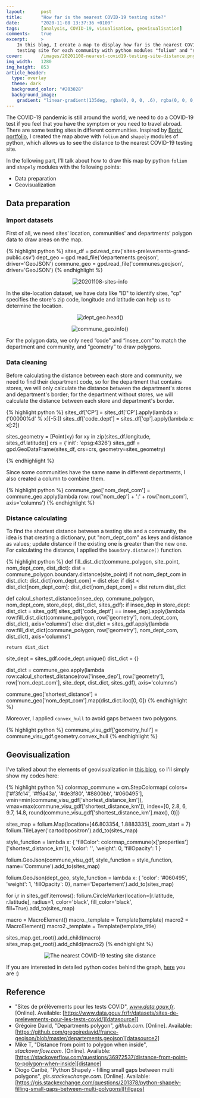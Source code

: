 ```yaml
---
layout:      post
title:       "How far is the nearest COVID-19 testing site?"
date:        "2020-11-08 13:37:36 +0100"
tags:        [analysis, COVID-19, visualisation, geovisualisation]
comments:    true
excerpt:     >
    In this blog, I create a map to display how far is the nearest COVID-19
    testing site for each community with python modules "folium" and "shapely".
cover:       /images/20201108-nearest-covid19-testing-site-distance.png
img_width:   1280
img_height:  853
article_header:
  type: overlay
  theme: dark
  background_color: "#203028"
  background_image:
    gradient: "linear-gradient(135deg, rgba(0, 0, 0, .6), rgba(0, 0, 0, .4))"
---
```


The COVID-19 pandemic is still around the world, we need to do a COVID-19 test
if you feel that you have the symptom or you need to travel abroad. There are
some testing sites in different communities. Inspired by [Boris' portfolio][Boris],
I created the map above with `folium` and `shapely` modules of python, which
allows us to see the distance to the nearest COVID-19 testing site.

In the following part, I'll talk about how to draw this map by python `folium`
and `shapely` modules with the following points:
- Data preparation
- Geovisualization

## Data preparation
### Import datasets
First of all, we need sites' location, communities' and departments' polygon
data to draw areas on the map.

{% highlight python %}
sites_df = pd.read_csv('sites-prelevements-grand-public.csv')
dept_geo = gpd.read_file('departements.geojson', driver='GeoJSON')
commune_geo = gpd.read_file('communes.geojson', driver='GeoJSON')
{% endhighlight %}

<p align="center">
  <img alt="20201108-sites-info"
  src="{{ site.baseurl }}/images/20201108-sites-info.png"/>
</p>

In the site-location dataset, we have data like "ID" to identify sites, "cp"
specifies the store's zip code, longitude and latitude can help us to
determine the location.

<p align="center">
  <img alt="dept_geo.head()"
  src="{{ site.baseurl }}/images/20201108-deptgeo-df.png"/>
</p>

<p align="center">
  <img alt="commune_geo.info()"
  src="{{ site.baseurl }}/images/20201108-commune-geo-info.png"/>
</p>

For the polygon data, we only need “code” and “insee_com” to match the
department and community, and “geometry” to draw polygons.

### Data cleaning
Before calculating the distance between each store and community, we need to
find their department code, so for the department that contains stores, we will
only calculate the distance between the department's stores and department's
border; for the department without stores, we will calculate the distance
between each store and department's border.

{% highlight python %}
sites_df['CP'] = sites_df['CP'].apply(lambda x: ('00000%d' % x)[-5:])
sites_df['code_dept'] = sites_df['cp'].apply(lambda x: x[:2])

sites_geometry = [Point(xy) for xy in zip(sites_df.longitude, sites_df.latitude)]
crs = {'init': 'epsg:4326'}
sites_gdf = gpd.GeoDataFrame(sites_df, crs=crs, geometry=sites_geometry)

{% endhighlight %}

Since some communities have the same name in different departments, I also
created a column to combine them.

{% highlight python %}
commune_geo['nom_dept_com'] = commune_geo.apply(lambda row: row['nom_dep'] + ':' + row['nom_com'],
                                                axis='columns')
{% endhighlight %}

### Distance calculating
To find the shortest distance between a testing site and a community, the idea
is that creating a dictionary, put "nom_dept_com" as keys and distance as
values; update distance if the existing one is greater than the new one. For
calculating the distance, I applied the `boundary.distance()` function.

{% highlight python %}
def fill_dist_dict(commune_polygon, site_point, nom_dept_com, dist_dict):
    dist = commune_polygon.boundary.distance(site_point)
    if not nom_dept_com in dist_dict:
        dist_dict[nom_dept_com] = dist
    else:
        if dist < dist_dict[nom_dept_com]:
            dist_dict[nom_dept_com] = dist
    return dist_dict


def calcul_shortest_distance(insee_dep, commune_polygon, nom_dept_com, store_dept, dist_dict, sites_gdf):
    if insee_dep in store_dept:
        dist_dict = sites_gdf[
            sites_gdf['code_dept'] == insee_dep].apply(lambda row:fill_dist_dict(commune_polygon,
                                                                                 row['geometry'],
                                                                                 nom_dept_com,
                                                                                 dist_dict),
                                                       axis='columns')
    else:
        dist_dict = sites_gdf.apply(lambda row:fill_dist_dict(commune_polygon,
                                                              row['geometry'],
                                                              nom_dept_com,
                                                              dist_dict),
                                    axis='columns')

    return dist_dict

site_dept = sites_gdf.code_dept.unique()
dist_dict = {}

dist_dict = commune_geo.apply(lambda row:calcul_shortest_distance(row['insee_dep'],
                                                                  row['geometry'],
                                                                  row['nom_dept_com'],
                                                                  site_dept,
                                                                  dist_dict,
                                                                  sites_gdf),
                              axis='columns')

commune_geo['shortest_distance'] = commune_geo['nom_dept_com'].map(dist_dict.iloc[0, 0])
{% endhighlight %}

Moreover, I applied `convex_hull` to avoid gaps between two polygons.

{% highlight python %}
commune_visu_gdf['geometry_hull'] = commune_visu_gdf.geometry.convex_hull
{% endhighlight %}

## Geovisualization
I've talked about the elements of geovisualization in [this blog][geo-elements],
so I'll simply show my codes here:

{% highlight python %}
colormap_commune = cm.StepColormap(
    colors=['#f3fc14', '#f9a43a', '#de3f80',
            '#8800bb', '#060495'],
    vmin=min(commune_visu_gdf['shortest_distance_km']),
    vmax=max(commune_visu_gdf['shortest_distance_km']),
    index=[0, 2.8, 6, 9.7, 14.8,
           round(commune_visu_gdf['shortest_distance_km'].max(), 0)])

sites_map = folium.Map(location=[46.803354, 1.8883335], zoom_start = 7)
folium.TileLayer('cartodbpositron').add_to(sites_map)

style_function = lambda x: {
    'fillColor': colormap_commune(x['properties']['shortest_distance_km']),
    'color': '',
    'weight': 0,
    'fillOpacity': 1
}

folium.GeoJson(commune_visu_gdf,
               style_function = style_function,
               name='Commune').add_to(sites_map)

folium.GeoJson(dept_geo,
               style_function = lambda x: {
                   'color': '#060495',
                   'weight': 1,
                   'fillOpacity': 0},
               name='Departement').add_to(sites_map)

for i,r in sites_gdf.iterrows():
    folium.CircleMarker(location=[r.latitude, r.latitude],
                        radius=1, 
                        color='black',
                        fill_color='black',
                        fill=True).add_to(sites_map)

macro = MacroElement()
macro._template = Template(template)
macro2 = MacroElement()
macro2._template = Template(template_title)

sites_map.get_root().add_child(macro)
sites_map.get_root().add_child(macro2)
{% endhighlight %}

<p align="center">
  <img alt="The nearest COVID-19 testing site distance"
  src="{{ site.baseurl }}/images/20201108-nearest-covid19-testing-site-distance.png"/>
</p>

If you are interested in detailed python codes behind the graph, [here][notebook]
you are :)

## Reference
- "Sites de prélèvements pour les tests COVID", _www.data.gouv.fr_. [Online]. Available: [https://www.data.gouv.fr/fr/datasets/sites-de-prelevements-pour-les-tests-covid/][datasource1]
- Grégoire David, "Departments polygon", _github.com_. [Online]. Available: [https://github.com/gregoiredavid/france-geojson/blob/master/departements.geojson][datasource2]
- Mike T, "Distance from point to polygon when inside", _stackoverflow.com_. [Online]. Available: [https://stackoverflow.com/questions/36972537/distance-from-point-to-polygon-when-inside][distance]
- Diogo Caribé, "Python Shapely - filling small gaps between multi polygons", _gis.stackexchange.com_. [Online]. Available: [https://gis.stackexchange.com/questions/201378/python-shapely-filling-small-gaps-between-multi-polygons][fillgaps]

[Boris]: https://www.sites.univ-rennes2.fr/mastersigat/B_Mericskay/FranceCommune.html
[datasource1]: https://www.data.gouv.fr/fr/datasets/sites-de-prelevements-pour-les-tests-covid/
[datasource2]: https://github.com/gregoiredavid/france-geojson/blob/master/departements.geojson
[distance]: https://stackoverflow.com/questions/36972537/distance-from-point-to-polygon-when-inside
[fillgaps]: https://gis.stackexchange.com/questions/201378/python-shapely-filling-small-gaps-between-multi-polygons
[geo-elements]: https://jingwen-z.github.io/how-to-draw-a-map-with-folium-module-in-python/
[notebook]: https://github.com/jingwen-z/python-playground/blob/master/analysis/COVID-19%20testing%20sites/covid19_testing_sites.ipynb
